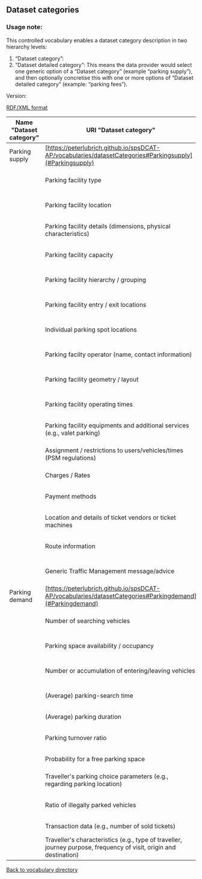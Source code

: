 ## Dataset categories

### Usage note: 
This controlled vocabulary enables a dataset category description in two hierarchy levels:
1. “Dataset category”: 
2. “Dataset detailed category”: 
This means the data provider would select one generic option of a “Dataset category” (example “parking supply”), and then optionally concretise this with one or more options of “Dataset detailed category” (example: “parking fees”).


Version:

[RDF/XML format](www.google.com)

Name "Dataset category" | URI "Dataset category" | Name  "Dataset detailed category" | URI  "Dataset detailed category" 
----------------------- | ---------------------- | --------------------------------- | -------------------------------- 
<a name="Parkingsupply"></a> Parking supply | [https://peterlubrich.github.io/spsDCAT-AP/vocabularies/datasetCategories#Parkingsupply](#Parkingsupply) | <a name="Parkingfacilityname"></a> Parking facility name | [https://peterlubrich.github.io/spsDCAT-AP/vocabularies/datasetCategory#Parkingfacilityname](#Parkingfacilityname)
|  | <a name="Parkingfacilitytype"></a> Parking facility type | [https://peterlubrich.github.io/spsDCAT-AP/vocabularies/datasetCategory#Parkingfacilitytype](#Parkingfacilitytype)
|  | <a name="Parkingfacilitylocation"></a> Parking facility location | [https://peterlubrich.github.io/spsDCAT-AP/vocabularies/datasetCategory#Parkingfacilitylocation](#Parkingfacilitylocation)
|  | <a name="Parkingfacilitydetails"></a> Parking facility details (dimensions, physical characteristics) | [https://peterlubrich.github.io/spsDCAT-AP/vocabularies/datasetCategory#Parkingfacilitydetails](#Parkingfacilitydetails)
|  | <a name="Parkingfacilitycapacity"></a> Parking facility capacity | [https://peterlubrich.github.io/spsDCAT-AP/vocabularies/datasetCategory#Parkingfacilitycapacity](#Parkingfacilitycapacity)
|  | <a name="Parkingfacilityhierarchy"></a> Parking facility hierarchy / grouping | [https://peterlubrich.github.io/spsDCAT-AP/vocabularies/datasetCategory#Parkingfacilityhierarchy](#Parkingfacilityhierarchy)
|  | <a name="Parkingfacilityentryexitlocations"></a> Parking facility entry / exit locations | [https://peterlubrich.github.io/spsDCAT-AP/vocabularies/datasetCategory#Parkingfacilityentryexitlocations](#Parkingfacilityentryexitlocations)
|  | <a name="Individualparkingspotlocations"></a> Individual parking spot locations | [https://peterlubrich.github.io/spsDCAT-AP/vocabularies/datasetCategory#Individualparkingspotlocations](#Individualparkingspotlocations)
|  | <a name="Parkingfaciltyoperator"></a> Parking facilty operator (name, contact information) | [https://peterlubrich.github.io/spsDCAT-AP/vocabularies/datasetCategory#Parkingfaciltyoperator](#Parkingfaciltyoperator)
|  | <a name="Parkingfacilitygeometry"></a> Parking facility geometry / layout | [https://peterlubrich.github.io/spsDCAT-AP/vocabularies/datasetCategory#Parkingfacilitygeometry](#Parkingfacilitygeometry)
|  | <a name="Parkingfacilityoperatingtimes"></a> Parking facility operating times | [https://peterlubrich.github.io/spsDCAT-AP/vocabularies/datasetCategory#Parkingfacilityoperatingtimes](#Parkingfacilityoperatingtimes)
|  | <a name="Parkingfacilityequipments"></a> Parking facility equipments and additional services (e.g., valet parking) | [https://peterlubrich.github.io/spsDCAT-AP/vocabularies/datasetCategory#Parkingfacilityequipments](#Parkingfacilityequipments)
|  | <a name="AssignmentRestrictions"></a> Assignment / restrictions to users/vehicles/times (PSM regulations) | [https://peterlubrich.github.io/spsDCAT-AP/vocabularies/datasetCategory#AssignmentRestrictions](#AssignmentRestrictions)
|  | <a name="ChargesRates"></a> Charges / Rates | [https://peterlubrich.github.io/spsDCAT-AP/vocabularies/datasetCategory#ChargesRates](#ChargesRates)
|  | <a name="Paymentmethods"></a> Payment methods | [https://peterlubrich.github.io/spsDCAT-AP/vocabularies/datasetCategory#Paymentmethods](#Paymentmethods)
|  | <a name="ticketvendorsticketmachines"></a> Location and details of ticket vendors or ticket machines | [https://peterlubrich.github.io/spsDCAT-AP/vocabularies/datasetCategory#ticketvendorsticketmachines](#ticketvendorsticketmachines)
|  | <a name="Routeinformation"></a> Route information | [https://peterlubrich.github.io/spsDCAT-AP/vocabularies/datasetCategory#Routeinformation](#Routeinformation)
|  | <a name="GenericTrafficManagementmessage"></a> Generic Traffic Management message/advice | [https://peterlubrich.github.io/spsDCAT-AP/vocabularies/datasetCategory#GenericTrafficManagementmessage](#GenericTrafficManagementmessage)
<a name="Parkingdemand"></a> Parking demand | [https://peterlubrich.github.io/spsDCAT-AP/vocabularies/datasetCategories#Parkingdemand](#Parkingdemand) | <a name="Genericparkingdemand"></a> Generic parking demand  (vehicles wishing to park)  | [https://peterlubrich.github.io/spsDCAT-AP/vocabularies/datasetCategory#Genericparkingdemand](#Genericparkingdemand)
|  | <a name="Numberofsearchingvehicles"></a> Number of searching vehicles | [https://peterlubrich.github.io/spsDCAT-AP/vocabularies/datasetCategory#Numberofsearchingvehicles](#Numberofsearchingvehicles)
|  | <a name="Parkingspaceavailability"></a> Parking space availability / occupancy | [https://peterlubrich.github.io/spsDCAT-AP/vocabularies/datasetCategory#Parkingspaceavailability](#Parkingspaceavailability)
|  | <a name="enteringLeavingvehicles"></a> Number or accumulation of entering/leaving vehicles | [https://peterlubrich.github.io/spsDCAT-AP/vocabularies/datasetCategory#enteringLeavingvehicles](#enteringLeavingvehicles)
|  | <a name="parkingsearchtime"></a> (Average) parking-search time | [https://peterlubrich.github.io/spsDCAT-AP/vocabularies/datasetCategory#parkingsearchtime](#parkingsearchtime)
|  | <a name="parkingduration"></a> (Average) parking duration | [https://peterlubrich.github.io/spsDCAT-AP/vocabularies/datasetCategory#parkingduration](#parkingduration)
|  | <a name="Parkingturnoverratio"></a> Parking turnover ratio | [https://peterlubrich.github.io/spsDCAT-AP/vocabularies/datasetCategory#Parkingturnoverratio](#Parkingturnoverratio)
|  | <a name="Probability"></a> Probability for a free parking space | [https://peterlubrich.github.io/spsDCAT-AP/vocabularies/datasetCategory#Probability](#Probability)
|  | <a name="parkingchoiceparameters"></a> Traveller's parking choice parameters (e.g., regarding parking location) | [https://peterlubrich.github.io/spsDCAT-AP/vocabularies/datasetCategory#parkingchoiceparameters](#parkingchoiceparameters)
|  | <a name="Ratioofillegallyparkedvehicles"></a> Ratio of illegally parked vehicles | [https://peterlubrich.github.io/spsDCAT-AP/vocabularies/datasetCategory#Ratioofillegallyparkedvehicles](#Ratioofillegallyparkedvehicles)
|  | <a name="Transactiondata"></a> Transaction data (e.g., number of sold tickets) | [https://peterlubrich.github.io/spsDCAT-AP/vocabularies/datasetCategory#Transactiondata](#Transactiondata)
|  | <a name="TravellersCharacteristics"></a> Traveller's characteristics (e.g., type of traveller, journey purpose, frequency of visit, origin and destination)  | [https://peterlubrich.github.io/spsDCAT-AP/vocabularies/datasetCategory#TravellersCharacteristics](#TravellersCharacteristics)



[Back to vocabulary directory](https://peterlubrich.github.io/spsDCAT-AP/vocabularies/)

